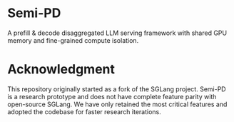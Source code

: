 # Semi-PD
A prefill & decode disaggregated LLM serving framework with shared GPU memory and fine-grained compute isolation.

# Acknowledgment
This repository originally started as a fork of the SGLang project. Semi-PD is a research prototype and does not have complete feature parity with open-source SGLang. We have only retained the most critical features and adopted the codebase for faster research iterations.
